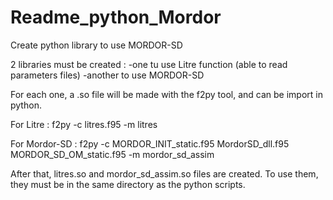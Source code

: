 # Readme_python_Mordor

Create python library to use MORDOR-SD

2 libraries must be created :
-one tu use Litre function (able to read parameters files)
-another to use MORDOR-SD

For each one, a .so file will be made with the f2py tool, and can be import in python.

For Litre :
f2py -c litres.f95 -m litres

For Mordor-SD :
f2py -c MORDOR_INIT_static.f95 MordorSD_dll.f95 MORDOR_SD_OM_static.f95 -m mordor_sd_assim

After that, litres.so and mordor_sd_assim.so files are created.
To use them, they must be in the same directory as the python scripts.

